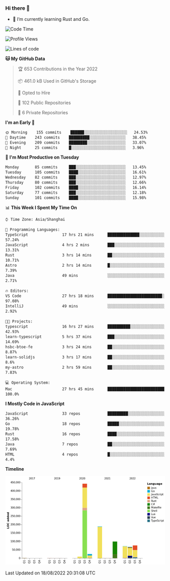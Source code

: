 ### Hi there 👋

- 🌱 I’m currently learning Rust and Go.

<!--START_SECTION:waka-->
![Code Time](http://img.shields.io/badge/Code%20Time-680%20hrs%2011%20mins-blue)

![Profile Views](http://img.shields.io/badge/Profile%20Views-0-blue)

![Lines of code](https://img.shields.io/badge/From%20Hello%20World%20I%27ve%20Written-979%20Thousand%20lines%20of%20code-blue)

**🐱 My GitHub Data** 

> 🏆 653 Contributions in the Year 2022
 > 
> 📦 461.0 kB Used in GitHub's Storage 
 > 
> 💼 Opted to Hire
 > 
> 📜 102 Public Repositories 
 > 
> 🔑 6 Private Repositories  
 > 
**I'm an Early 🐤** 

```text
🌞 Morning    155 commits    ██████░░░░░░░░░░░░░░░░░░░   24.53% 
🌆 Daytime    243 commits    █████████░░░░░░░░░░░░░░░░   38.45% 
🌃 Evening    209 commits    ████████░░░░░░░░░░░░░░░░░   33.07% 
🌙 Night      25 commits     █░░░░░░░░░░░░░░░░░░░░░░░░   3.96%

```
📅 **I'm Most Productive on Tuesday** 

```text
Monday       85 commits     ███░░░░░░░░░░░░░░░░░░░░░░   13.45% 
Tuesday      105 commits    ████░░░░░░░░░░░░░░░░░░░░░   16.61% 
Wednesday    82 commits     ███░░░░░░░░░░░░░░░░░░░░░░   12.97% 
Thursday     80 commits     ███░░░░░░░░░░░░░░░░░░░░░░   12.66% 
Friday       102 commits    ████░░░░░░░░░░░░░░░░░░░░░   16.14% 
Saturday     77 commits     ███░░░░░░░░░░░░░░░░░░░░░░   12.18% 
Sunday       101 commits    ████░░░░░░░░░░░░░░░░░░░░░   15.98%

```


📊 **This Week I Spent My Time On** 

```text
⌚︎ Time Zone: Asia/Shanghai

💬 Programming Languages: 
TypeScript               17 hrs 21 mins      ██████████████░░░░░░░░░░░   57.24% 
JavaScript               4 hrs 2 mins        ███░░░░░░░░░░░░░░░░░░░░░░   13.31% 
Rust                     3 hrs 14 mins       ██░░░░░░░░░░░░░░░░░░░░░░░   10.71% 
Astro                    2 hrs 14 mins       █░░░░░░░░░░░░░░░░░░░░░░░░   7.39% 
Java                     49 mins             ░░░░░░░░░░░░░░░░░░░░░░░░░   2.71%

🔥 Editors: 
VS Code                  27 hrs 18 mins      ████████████████████████░   97.08% 
IntelliJ                 49 mins             ░░░░░░░░░░░░░░░░░░░░░░░░░   2.92%

🐱‍💻 Projects: 
typescript               16 hrs 27 mins      ██████████░░░░░░░░░░░░░░░   42.93% 
learn-typescript         5 hrs 37 mins       ███░░░░░░░░░░░░░░░░░░░░░░   14.69% 
hsbc-btoe-fe             3 hrs 24 mins       ██░░░░░░░░░░░░░░░░░░░░░░░   8.87% 
learn-solidjs            3 hrs 17 mins       ██░░░░░░░░░░░░░░░░░░░░░░░   8.6% 
my-astro                 2 hrs 59 mins       ██░░░░░░░░░░░░░░░░░░░░░░░   7.83%

💻 Operating System: 
Mac                      27 hrs 45 mins      █████████████████████████   100.0%

```

**I Mostly Code in JavaScript** 

```text
JavaScript               33 repos            █████████░░░░░░░░░░░░░░░░   36.26% 
Go                       18 repos            █████░░░░░░░░░░░░░░░░░░░░   19.78% 
Rust                     16 repos            ████░░░░░░░░░░░░░░░░░░░░░   17.58% 
Java                     7 repos             ██░░░░░░░░░░░░░░░░░░░░░░░   7.69% 
HTML                     4 repos             █░░░░░░░░░░░░░░░░░░░░░░░░   4.4%

```


**Timeline**

![Chart not found](https://raw.githubusercontent.com/elton/elton/main/charts/bar_graph.png) 


 Last Updated on 18/08/2022 20:31:08 UTC
<!--END_SECTION:waka-->

<!--
**elton/elton** is a ✨ _special_ ✨ repository because its `README.md` (this file) appears on your GitHub profile.

Here are some ideas to get you started:

- 🔭 I’m currently working on ...
- 🌱 I’m currently learning ...
- 👯 I’m looking to collaborate on ...
- 🤔 I’m looking for help with ...
- 💬 Ask me about ...
- 📫 How to reach me: ...
- 😄 Pronouns: ...
- ⚡ Fun fact: ...
-->
